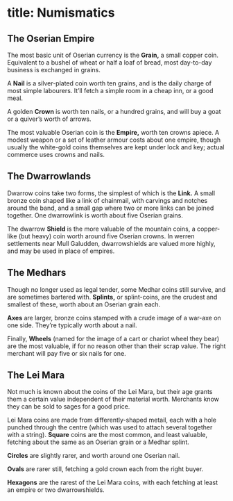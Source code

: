 title: Numismatics
=====
## The Oserian Empire
The most basic unit of Oserian currency is the **Grain,** a small copper coin. Equivalent to a bushel of wheat or half a loaf of bread, most day-to-day business is exchanged in grains.

A **Nail** is a silver-plated coin worth ten grains, and is the daily charge of most simple labourers. It’ll fetch a simple room in a cheap inn, or a good meal.

A golden **Crown** is worth ten nails, or a hundred grains, and will buy a goat or a quiver’s worth of arrows.

The most valuable Oserian coin is the **Empire,** worth ten crowns apiece. A modest weapon or a set of leather armour costs about one empire, though usually the white-gold coins themselves are kept under lock and key; actual commerce uses crowns and nails.

## The Dwarrowlands
Dwarrow coins take two forms, the simplest of which is the **Link.** A small bronze coin shaped like a link of chainmail, with carvings and notches around the band, and a small gap where two or more links can be joined together. One dwarrowlink is worth about five Oserian grains.

The dwarrow **Shield** is the more valuable of the mountain coins, a copper-like (but heavy) coin worth around five Oserian crowns. In werren settlements near Mull Galudden, dwarrowshields are valued more highly, and may be used in place of empires.

## The Medhars
Though no longer used as legal tender, some Medhar coins still survive, and are sometimes bartered with. **Splints,** or splint-coins, are the crudest and smallest of these, worth about an Oserian grain each.

**Axes** are larger, bronze coins stamped with a crude image of a war-axe on one side. They’re typically worth about a nail.

Finally, **Wheels** (named for the image of a cart or chariot wheel they bear) are the most valuable, if for no reason other than their scrap value. The right merchant will pay five or six nails for one.

## The Lei Mara
Not much is known about the coins of the Lei Mara, but their age grants them a certain value independent of their material worth. Merchants know they can be sold to sages for a good price.

Lei Mara coins are made from differently-shaped metail, each with a hole punched through the centre (which was used to attach several together with a string). **Square** coins are the most common, and least valuable, fetching about the same as an Oserian grain or a Medhar splint.

**Circles** are slightly rarer, and worth around one Oserian nail.

**Ovals** are rarer still, fetching a gold crown each from the right buyer.

**Hexagons** are the rarest of the Lei Mara coins, with each fetching at least an empire or two dwarrowshields.